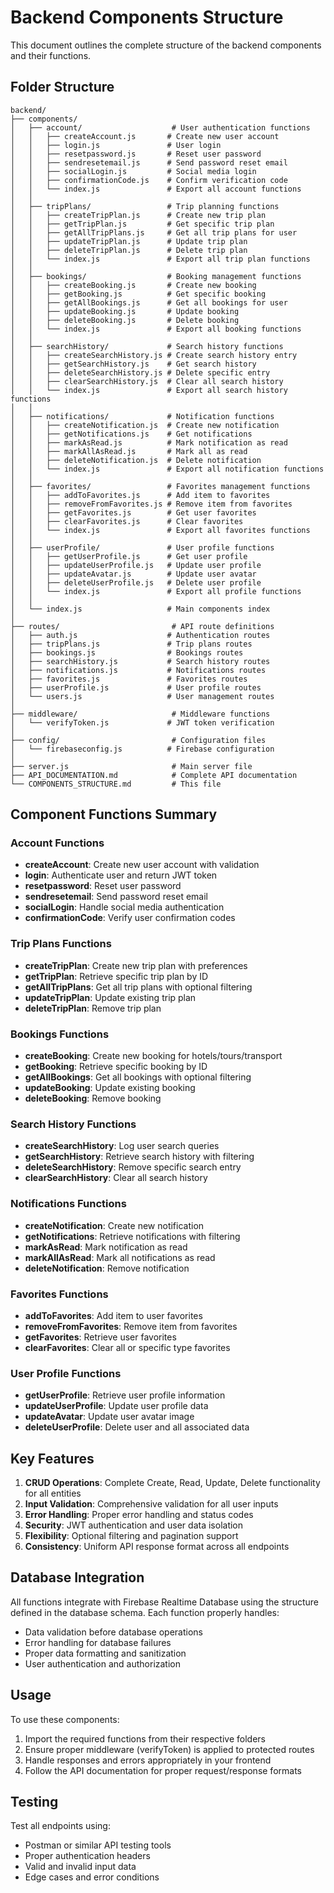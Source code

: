 # Backend Components Structure

This document outlines the complete structure of the backend components and their functions.

## Folder Structure

```
backend/
├── components/
│   ├── account/                    # User authentication functions
│   │   ├── createAccount.js       # Create new user account
│   │   ├── login.js               # User login
│   │   ├── resetpassword.js       # Reset user password
│   │   ├── sendresetemail.js      # Send password reset email
│   │   ├── socialLogin.js         # Social media login
│   │   ├── confirmationCode.js    # Confirm verification code
│   │   └── index.js               # Export all account functions
│   │
│   ├── tripPlans/                 # Trip planning functions
│   │   ├── createTripPlan.js      # Create new trip plan
│   │   ├── getTripPlan.js         # Get specific trip plan
│   │   ├── getAllTripPlans.js     # Get all trip plans for user
│   │   ├── updateTripPlan.js      # Update trip plan
│   │   ├── deleteTripPlan.js      # Delete trip plan
│   │   └── index.js               # Export all trip plan functions
│   │
│   ├── bookings/                  # Booking management functions
│   │   ├── createBooking.js       # Create new booking
│   │   ├── getBooking.js          # Get specific booking
│   │   ├── getAllBookings.js      # Get all bookings for user
│   │   ├── updateBooking.js       # Update booking
│   │   ├── deleteBooking.js       # Delete booking
│   │   └── index.js               # Export all booking functions
│   │
│   ├── searchHistory/             # Search history functions
│   │   ├── createSearchHistory.js # Create search history entry
│   │   ├── getSearchHistory.js    # Get search history
│   │   ├── deleteSearchHistory.js # Delete specific entry
│   │   ├── clearSearchHistory.js  # Clear all search history
│   │   └── index.js               # Export all search history functions
│   │
│   ├── notifications/             # Notification functions
│   │   ├── createNotification.js  # Create new notification
│   │   ├── getNotifications.js    # Get notifications
│   │   ├── markAsRead.js          # Mark notification as read
│   │   ├── markAllAsRead.js       # Mark all as read
│   │   ├── deleteNotification.js  # Delete notification
│   │   └── index.js               # Export all notification functions
│   │
│   ├── favorites/                 # Favorites management functions
│   │   ├── addToFavorites.js      # Add item to favorites
│   │   ├── removeFromFavorites.js # Remove item from favorites
│   │   ├── getFavorites.js        # Get user favorites
│   │   ├── clearFavorites.js      # Clear favorites
│   │   └── index.js               # Export all favorites functions
│   │
│   ├── userProfile/               # User profile functions
│   │   ├── getUserProfile.js      # Get user profile
│   │   ├── updateUserProfile.js   # Update user profile
│   │   ├── updateAvatar.js        # Update user avatar
│   │   ├── deleteUserProfile.js   # Delete user profile
│   │   └── index.js               # Export all profile functions
│   │
│   └── index.js                   # Main components index
│
├── routes/                         # API route definitions
│   ├── auth.js                    # Authentication routes
│   ├── tripPlans.js               # Trip plans routes
│   ├── bookings.js                # Bookings routes
│   ├── searchHistory.js           # Search history routes
│   ├── notifications.js           # Notifications routes
│   ├── favorites.js               # Favorites routes
│   ├── userProfile.js             # User profile routes
│   └── users.js                   # User management routes
│
├── middleware/                     # Middleware functions
│   └── verifyToken.js             # JWT token verification
│
├── config/                         # Configuration files
│   └── firebaseconfig.js          # Firebase configuration
│
├── server.js                       # Main server file
├── API_DOCUMENTATION.md            # Complete API documentation
└── COMPONENTS_STRUCTURE.md         # This file
```

## Component Functions Summary

### Account Functions
- **createAccount**: Create new user account with validation
- **login**: Authenticate user and return JWT token
- **resetpassword**: Reset user password
- **sendresetemail**: Send password reset email
- **socialLogin**: Handle social media authentication
- **confirmationCode**: Verify user confirmation codes

### Trip Plans Functions
- **createTripPlan**: Create new trip plan with preferences
- **getTripPlan**: Retrieve specific trip plan by ID
- **getAllTripPlans**: Get all trip plans with optional filtering
- **updateTripPlan**: Update existing trip plan
- **deleteTripPlan**: Remove trip plan

### Bookings Functions
- **createBooking**: Create new booking for hotels/tours/transport
- **getBooking**: Retrieve specific booking by ID
- **getAllBookings**: Get all bookings with optional filtering
- **updateBooking**: Update existing booking
- **deleteBooking**: Remove booking

### Search History Functions
- **createSearchHistory**: Log user search queries
- **getSearchHistory**: Retrieve search history with filtering
- **deleteSearchHistory**: Remove specific search entry
- **clearSearchHistory**: Clear all search history

### Notifications Functions
- **createNotification**: Create new notification
- **getNotifications**: Retrieve notifications with filtering
- **markAsRead**: Mark notification as read
- **markAllAsRead**: Mark all notifications as read
- **deleteNotification**: Remove notification

### Favorites Functions
- **addToFavorites**: Add item to user favorites
- **removeFromFavorites**: Remove item from favorites
- **getFavorites**: Retrieve user favorites
- **clearFavorites**: Clear all or specific type favorites

### User Profile Functions
- **getUserProfile**: Retrieve user profile information
- **updateUserProfile**: Update user profile data
- **updateAvatar**: Update user avatar image
- **deleteUserProfile**: Delete user and all associated data

## Key Features

1. **CRUD Operations**: Complete Create, Read, Update, Delete functionality for all entities
2. **Input Validation**: Comprehensive validation for all user inputs
3. **Error Handling**: Proper error handling and status codes
4. **Security**: JWT authentication and user data isolation
5. **Flexibility**: Optional filtering and pagination support
6. **Consistency**: Uniform API response format across all endpoints

## Database Integration

All functions integrate with Firebase Realtime Database using the structure defined in the database schema. Each function properly handles:
- Data validation before database operations
- Error handling for database failures
- Proper data formatting and sanitization
- User authentication and authorization

## Usage

To use these components:

1. Import the required functions from their respective folders
2. Ensure proper middleware (verifyToken) is applied to protected routes
3. Handle responses and errors appropriately in your frontend
4. Follow the API documentation for proper request/response formats

## Testing

Test all endpoints using:
- Postman or similar API testing tools
- Proper authentication headers
- Valid and invalid input data
- Edge cases and error conditions
